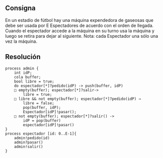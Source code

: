 ## Consigna

En un estadio de fútbol hay una máquina expendedora de gaseosas que debe ser usada por
E Espectadores de acuerdo con el orden de llegada. Cuando el espectador accede a la
máquina en su turno usa la máquina y luego se retira para dejar al siguiente. Nota: cada
Espectador una sólo una vez la máquina.

## Resolución

```
process admin {
    int idP;
    cola buffer;
    bool libre = true;
    do espectador[*]?pedido(idP) -> push(buffer, idP)
    □ empty(buffer); espectador[*]?salir->
        libre = true;
    □ libre && not empty(buffer); espectador[*]?pedido(idP) → 
        libre = false; 
        pop(buffer, idP);
        Espectador[idP]!pasar();
    □ not empty(buffer); espectador[*]?salir() ->
        idP = pop(buffer)
        espectador[idP]!pasar()
}
process espectador [id: 0..E-1]{
    admin!pedido(id)
    admin?pasar()
    admin!salir()
}
```